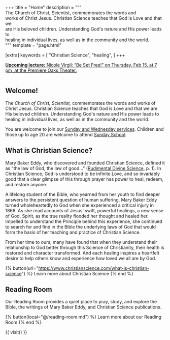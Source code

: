 +++
title = "Home"
description = """\
  The Church of Christ, Scientist, commemorates the words and \
  works of Christ Jesus. Christian Science teaches that God is Love and that we \
  are His beloved children. Understanding God's nature and His power leads to \
  healing in individual lives, as well as in the community and the world.\
  """
template = "page.html"

[extra]
keywords = [
  "Christian Science",
  "healing",
]
+++

<aside class="announcement-banner">
  <a href="/lectures-and-events/Be_Set_Free_2024/">
    <strong>Upcoming lecture:</strong>
    <span style="text-decoration: underline">Nicole Virgil: “Be Set Free!”</span> on Thursday, Feb 15, at 7 pm, at the Premiere Oaks Theater.
  </a>
</aside>

<p><img alt="" src="/media/community2-540x326.jpg" class="home-image"></p>

<div class="content-and-sidebar">

<section>

# Welcome!

The *Church of Christ, Scientist,* commemorates the words and
works of Christ Jesus. Christian Science teaches that God is Love and that we
are His beloved children. Understanding God's nature and His power leads to
healing in individual lives, as well as in the community and the world.

You are welcome to join our [Sunday and Wednesday services](@/services-and-sunday-school.md).
Children and those up to age 20 are welcome to attend [Sunday School](@/services-and-sunday-school.md).

# What is Christian Science?

Mary Baker Eddy, who discovered and founded Christian Science, defined it as
"the law of God, the law of good..." ([Rudimental Divine
Science](https://mbeinstitute.org/Prose_Works/Rudimental_Divine_Science.html),
p. 1). In Christian Science, God is understood to be infinite Love, and so
invariably good that a clear glimpse of this through prayer has power to heal,
redeem, and restore anyone.

A lifelong student of the Bible, who yearned from her youth to find deeper
answers to the persistent question of human suffering, Mary Baker Eddy turned
wholeheartedly to God when she experienced a critical injury in 1866. As she
read accounts of Jesus’ swift, powerful healings, a new sense of God, Spirit, as
the true reality flooded her thought and healed her. Impelled to understand the
Principle behind this experience, she continued to search for and find in the
Bible the underlying laws of God that would form the basis of her teaching and
practice of Christian Science.

From her time to ours, many have found that when they understand their
relationship to God better through this Science of Christianity, their health is
restored and character transformed. And each healing inspires a heartfelt desire
to help others know and experience how loved we all are by God.

{% button(url="https://www.christianscience.com/what-is-christian-science") %}
Learn more about Christian Science
{% end %}

# Reading Room

Our Reading Room provides a quiet place to pray, study, and explore the Bible,
the writings of Mary Baker Eddy, and Christian Science publications.

{% button(local="@/reading-room.md") %}
Learn more about our Reading Room
{% end %}

</section>

<aside class="right">

{{ visit() }}

</aside>

</div>
